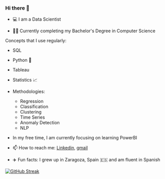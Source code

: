 ### Hi there 👋

<!--
**natasharivers/natasharivers** is a ✨ _special_ ✨ repository because its `README.md` (this file) appears on your GitHub profile.
-->

- :computer: I am a Data Scientist

- :woman_student: Currently completing my Bachelor's Degree in Computer Science 

Concepts that I use regularly:
  - SQL
  - Python :snake:
  - Tableau 
  - Statistics :chart_with_upwards_trend: 
  - Methodologies:
    - Regression
    - Classification
    - Clustering
    - Time Series
    - Anomaly Detection
    - NLP
  
- In my free time, I am currently focusing on learning PowerBI

- 📫 How to reach me: [Linkedin](https://www.linkedin.com/in/natasha-rivers/), [gmail](natasha.tanya.rivers@gmail.com)

- :airplane: Fun facts: I grew up in Zaragoza, Spain :es: and am fluent in Spanish

[![GitHub Streak](https://github-readme-streak-stats.herokuapp.com?user=natasharivers&theme=merko)](https://git.io/streak-stats)
